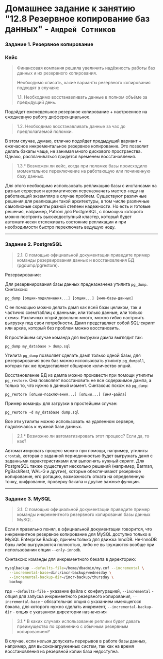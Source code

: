 # Домашнее задание к занятию "12.8 Резервное копирование баз данных" - `Андрей Сотников`

### Задание 1. Резервное копирование

### Кейс
> Финансовая компания решила увеличить надёжность работы баз данных и их резервного копирования. 
> 
> Необходимо описать, какие варианты резервного копирования подходят в случаях: 
>
> 1.1. Необходимо восстанавливать данные в полном объёме за предыдущий день.

Подойдет еженедельное резервное копирование + настроенное на ежедневную работу дифференциальное. 

> 1.2. Необходимо восстанавливать данные за час до предполагаемой поломки.

В этом случае, думаю, отлично подойдет предыдущий вариант + ежечасное инкрементальное резервное копирование. Это позволит делать бэкапы чаще, не занимая много дискового пространства.  
Однако, расплачиваться придется временем восстановления.

> 1.3.* Возможен ли кейс, когда при поломке базы происходило моментальное переключение на работающую или починенную базу данных.

Для этого необходимо использовать репликацию базы с инстансами на разных серверах и автоматически переназначать мастер-ноду на работающий экземпляр в случае проблем.
Существуют различные решения для реализации такой архитектуры, в том числе различные самописные скрипты разной степени надежности. 
Но есть и готовые решения, например, Patroni для PostgreSQL, с помощью которого можно построить высокодоступный кластер, который будет автоматически отслеживать состояние репликации и при необходимости быстро переключать ведущую ноду.


---

### Задание 2. PostgreSQL

> 2.1. С помощью официальной документации приведите пример команды резервирования данных и восстановления БД (pgdump/pgrestore).

Резервирование:

Для резервнирования базы данных предназначена утилита `pg_dump`. Синтаксис:

`pg_dump [опции-подключения...] [опции...] [имя-базы-данных]`

С ее помощью можно делать дамп как всей базы целиком, так и частично схем/таблиц с данными, или только данные, или только схемы. Различных опций довольно много, можно гибко настроить выгрузку под свои потребности.
Дамп представляет собой SQL-скрипт или архив, который без проблем можно восстановить.

В простейшем случае команда для выгрузки дампа выглядит так:

`pg_dump my_database > dump.sql`

Утилита `pg_dump` позволяет сделать дамп только одной базы, для резервирования всех баз можно использовать утилиту `pg_dumpall`, которая так же предоставляет обширное количество опций.

Восстановление БД из дампа можно произвести при помощи утилиты `pg_restore`. Она позволяет восстановить не все содержимое дампа, а только то, что нужно в данный момент.
Синтаксис похож на `pg_dump`:

`pg_restore [опции-подключения...] [опции...] [имя-файла]`

Пример команды для загрузки в простейшем случае:

`pg_restore -d my_database dump.sql`

Все эти утилиты можно использовать на удаленном сервере, подключаясь к нужной базе данных.

> 2.1.* Возможно ли автоматизировать этот процесс? Если да, то как?

Автоматизировать процесс можно при помощи, например, утилиты `crontab`, которая с заданной периодичностью будет выгружать дамп с заданными характеристиками или выполнять нужный скрипт.
Для PostgreSQL также существует несколько решений (например, Barman, PgBackRest, WAL-G и другие), которые обеспечивают резервное копирование, его ротацию, возможность отката на определенную точку, шифрование, проверку бэкапа и другие важные функции. 

---

### Задание 3. MySQL

> 3.1. С помощью официальной документации приведите пример команды инкрементного резервного копирования базы данных MySQL. 

Если я правильно понял, в официальной документации говорится, что инкрементное резервное копирование для MySQL доступно только в MySQL Enterprise Backup, причем только для движка InnoDB. 
Не-InnoDB базы либо выгружаются полностью, либо не выгружаются вообще при использовании опции `--only-innodb`.

Синтаксис команды для инкрементного бэкапа в директорию:

``` sh
mysqlbackup --defaults-file=/home/dbadmin/my.cnf --incremental \
  --incremental-base=dir:/incr-backup/wednesday \
  --incremental-backup-dir=/incr-backup/thursday \
  backup
```

где
  `--defaults-file` - указание файла с конфигурацией,
  `--incremental` - опция для запуска инкрементного резервного копирования, 
  `--incremental-base` - обязательная опция с указанием имеющегося бэкапа, для которого нужно сделать инкремент,
  `--incremental-backup-dir` - опция с указанием директории назначения

> 3.1.* В каких случаях использование реплики будет давать преимущество по сравнению с обычным резервным копированием?

В случае, если нельзя допускать перерывов в работе базы данных, например, для высоконагруженных систем, так как на время восстановления из резервной копии база недоступна.

